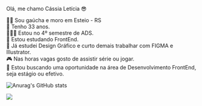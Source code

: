 Olá, me chamo Cássia Letícia 😎

👩🏻 Sou gaúcha e moro em Esteio - RS <br>
📆 Tenho 33 anos.<br>
👩🏻‍🎓 Estou no 4º semestre de ADS.<br>
📓 Estou estudando FrontEnd.<br>
🎨 Já estudei Design Gráfico e curto demais trabalhar com FIGMA e Illustrator.<br>
🎮 Nas horas vagas gosto de assistir série ou jogar.<br>
💼 Estou buscando uma oportunidade na área de Desenvolvimento FrontEnd, seja estágio ou efetivo.

![Anurag's GitHub stats](https://github-readme-stats.vercel.app/api?username=cassialuz&show_icons=true&theme=cobalt)

<a href="https://www.linkedin.com/in/cassia-leticia/"><img src="https://img.shields.io/badge/LinkedIn-0077B5?style=for-the-badge&logo=linkedin&logoColor=white" target="_blank"></a>
